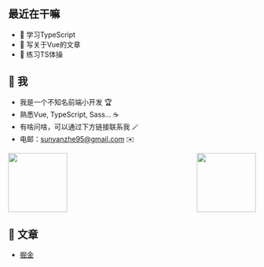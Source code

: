 ## 最近在干嘛

* 👀 学习TypeScript
* 📖 写关于Vue的文章
* 🕺 练习TS体操

## 🤩 我


- 我是一个不知名前端小开发 🏆
- 熟悉Vue, TypeScript, Sass... ☕️
- 有啥问啥，可以通过下方链接联系我 🪄
- 电邮：sunyanzhe95@gmail.com ✉️


<img height="120" src="https://github-readme-stats.vercel.app/api?username=sunyanzhe&show_icons=true&hide_border=true&theme=material-palenight" />
<img height="120" align="right" src="https://github-readme-stats.anuraghazra1.vercel.app/api/top-langs/?username=sunyanzhe&layout=compact&hide_border=true&theme=material-palenight" />


## 📖 文章

* [掘金](https://juejin.cn/user/3685218708100782)

